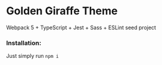 # Golden Giraffe Theme
Webpack 5 + TypeScript + Jest + Sass + ESLint seed project

### Installation:

Just simply run `npm i`
